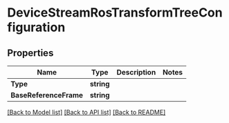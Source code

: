 # DeviceStreamRosTransformTreeConfiguration

## Properties

Name | Type | Description | Notes
------------ | ------------- | ------------- | -------------
**Type** | **string** |  | 
**BaseReferenceFrame** | **string** |  | 

[[Back to Model list]](../README.md#documentation-for-models) [[Back to API list]](../README.md#documentation-for-api-endpoints) [[Back to README]](../README.md)


